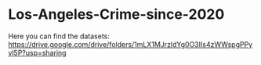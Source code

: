 # Los-Angeles-Crime-since-2020

Here you can find the datasets: https://drive.google.com/drive/folders/1mLX1MJrzldYg0O3IIs4zWWspgPPyvl5P?usp=sharing
